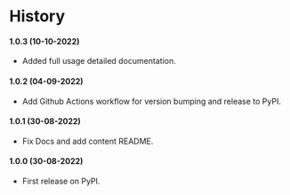 # History

#### 1.0.3 (10-10-2022)
* Added full usage detailed documentation.

#### 1.0.2 (04-09-2022)
* Add Github Actions workflow for version bumping and release to PyPI.

#### 1.0.1 (30-08-2022)
* Fix Docs and add content README.

#### 1.0.0 (30-08-2022)
* First release on PyPI.
